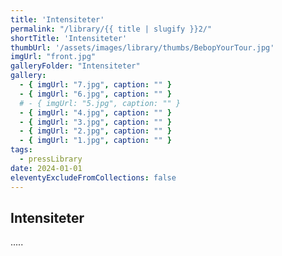 ```yaml
---
title: 'Intensiteter'
permalink: "/library/{{ title | slugify }}2/"
shortTitle: 'Intensiteter'
thumbUrl: '/assets/images/library/thumbs/BebopYourTour.jpg'
imgUrl: "front.jpg"
galleryFolder: "Intensiteter"
gallery:
  - { imgUrl: "7.jpg", caption: "" }
  - { imgUrl: "6.jpg", caption: "" }
  # - { imgUrl: "5.jpg", caption: "" }
  - { imgUrl: "4.jpg", caption: "" }
  - { imgUrl: "3.jpg", caption: "" }
  - { imgUrl: "2.jpg", caption: "" }
  - { imgUrl: "1.jpg", caption: "" }
tags:
  - pressLibrary
date: 2024-01-01
eleventyExcludeFromCollections: false
---
```



<div class="Txt">
  <h2>Intensiteter</h2>
  <p>.....</p>
</div>